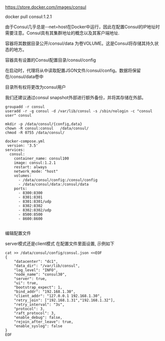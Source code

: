 https://store.docker.com/images/consul

docker pull consul:1.2.1

由于Consul几乎总是--net=host在Docker中运行，因此在配置Consul的IP地址时需要注意。Consul具有其集群地址的概念以及其客户端地址.

容器将其数据目录公开/consul/data 为卷VOLUME。这是Consul将存储其持久状态的地方。

容器具有设置的Consul配置目录/consul/config

在启动时，代理将从中读取配置JSON文件/consul/config。数据将保留在/consul/data卷中

目录所有权将更改为consul用户

我们还建议通过consul snapshot外部进行额外备份，并将其存储在外部。

```
groupadd -r consul
useradd -r -g consul -d /var/lib/consul -s /sbin/nologin -c "consul user" consul

mkdir -p /data/consul/{config,data}
chown -R consul:consul   /data/consul/
chmod -R 0755 /data/consul/
````

```
docker-compose.yml
 version: '3.5'
services: 
  consul:
    container_name: consul100
    image: consul:1.2.1
    restart: always
    network_mode: "host"
    volumes:
      - /data/consul/config:/consul/config
      - /data/consul/data:/consul/data
    ports:
      - 8300:8300
      - 8301:8301
      - 8301:8301/udp
      - 8302:8302
      - 8302:8302/udp
      - 8500:8500
      - 8600:8600
``` 
## 
编辑配置文件 

server模式还是client模式 在配置文件里面设置,
示例如下
```
cat >> /data/consul/config/consul.json <<EOF
{
    "datacenter": "dc1",
    "data_dir": "/var/lib/consul",
    "log_level": "INFO",
    "node_name": "consul30",
    "server": true,
    "ui": true,
    "bootstrap_expect": 1,
    "bind_addr": "192.168.1.30",
    "client_addr": "127.0.0.1 192.168.1.30",
    "retry_join": ["192.168.1.31","192.168.1.32"],
    "retry_interval": "3s",
    "protocol": 3,
    "raft_protocol": 3,
    "enable_debug": false,
    "rejoin_after_leave": true,
    "enable_syslog": false
}
EOF
`````

